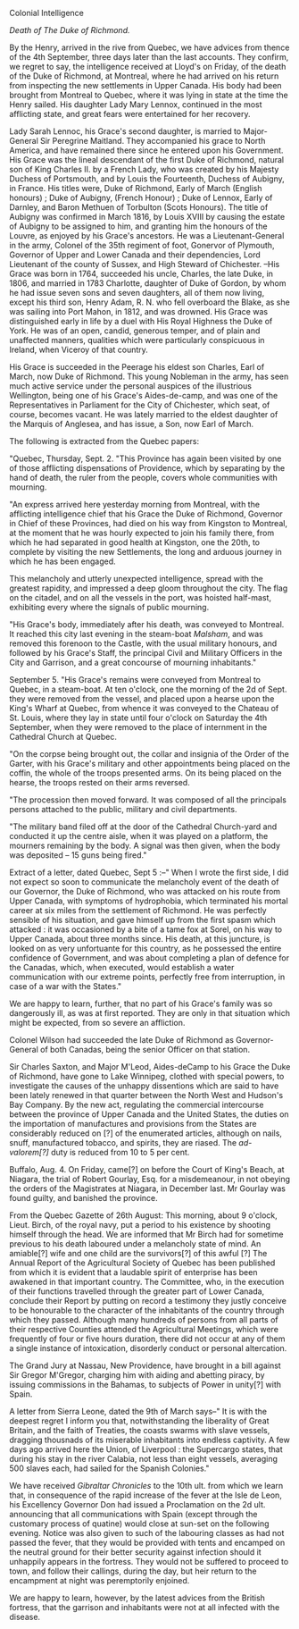 Colonial Intelligence*Death of The Duke of Richmond.*By the Henry, arrived in the rive from Quebec, we have advices from thence
                    of the 4th September, three days later than the last accounts. They
                    confirm, we regret to say, the intelligence received at Lloyd's on
                    Friday, of the death of the Duke of Richmond, at Montreal, where he
                    had arrived on his return from inspecting the new settlements in
                    Upper Canada. His body had been brought from Montreal to Quebec, where
                    it was lying in state at the time the Henry sailed. His daughter Lady Mary Lennox, continued in the most afflicting
                    state, and great fears were entertained for her recovery.Lady Sarah Lennoc, his Grace's second daughter, is married to Major-General
                    Sir Peregrine Maitland. They accompanied his grace to North America, and
                    have remained there since he entered upon his Government.
                    His Grace was the lineal descendant of the first Duke of Richmond, natural
                    son of King Charles II. by a French Lady, who was created by his Majesty
                    Duchess of Portsmouth, and by Louis the Fourteenth, Duchess of
                    Aubigny, in France. His titles were, Duke of Richmond, Early of March
                    (English honours) ; Duke of Aubigny, (French Honour) ; Duke
                    of Lennox, Early of Darnley, and Baron Methuen of Torbulton (Scots
                    Honours). The title of Aubigny was confirmed in March 1816, by Louis XVIII
                    by causing the estate of Aubigny to be assigned to him, and
                    granting him the honours of the Louvre, as enjoyed by his Grace's
                    ancestors. He was a Lieutenant-General in the army, Colonel of the 35th
                    regiment of foot, Gonervor of Plymouth, Governor of Upper and
                    Lower Canada and their dependencies, Lord Lieutenant of the county of
                    Sussex, and High Steward of Chichester. –His Grace was born in 1764,
                    succeeded his uncle, Charles, the late Duke, in 1806, and married in 1783
                    Charlotte, daughter of Duke of Gordon, by whom he had issue seven sons
                    and seven daughters, all of them now living, except his third son, Henry
                    Adam, R. N. who fell overboard the Blake, as she was sailing into Port
                    Mahon, in 1812, and was drowned. His Grace was distinguished early in life
                    by a duel with His Royal Highness the Duke of York. He was of an open,
                    candid, generous temper, and of plain and unaffected manners,
                    qualities which were particularly conspicuous in Ireland, when
                    Viceroy of that country.His Grace is succeeded in the Peerage his eldest son Charles, Earl of March,
                    now Duke of Richmond. This young Nobleman in the army, has seen much active
                        service under the personal auspices of the illustrious
                        Wellington, being one of his Grace's Aides-de-camp, and
                    was one of the Representatives in Parliament for the City of
                    Chichester, which seat, of course, becomes vacant. He was lately
                    married to the eldest daughter of the Marquis of Anglesea, and has issue, a
                    Son, now Earl of March.The following is extracted from the Quebec papers:"Quebec, Thursday, Sept. 2. "This Province has again been visited by one of
                    those afflicting dispensations of Providence, which by separating by
                    the hand of death, the ruler from the people, covers whole communities with
                    mourning."An express arrived here yesterday morning from Montreal, with the
                    afflicting intelligence chief that his Grace the Duke of Richmond, Governor
                    in Chief of these Provinces, had died on his way from Kingston to Montreal, at the moment that he was hourly expected to join
                    his family there, from which he had separated in good health at Kingston,
                    one the 20th, to complete by visiting the new Settlements, the long and
                    arduous journey in which he has been engaged.This melancholy and utterly unexpected intelligence, spread with
                    the greatest rapidity, and impressed a deep gloom throughout the city. The
                    flag on the citadel, and on all the vessels in the port, was hoisted
                    half-mast, exhibiting every where the signals of public mourning."His Grace's body, immediately after his death, was conveyed to Montreal. It
                    reached this city last evening in the steam-boat *Malsham*, and was removed this forenoon to the Castle,
                    with the usual military honours, and followed by his Grace's Staff, the
                        principal Civil and Military Officers in the City and Garrison, and a great concourse of mourning inhabitants."September 5. "His Grace's remains were conveyed from Montreal to
                    Quebec, in a steam-boat. At ten o'clock, one the morning of the 2d of Sept.
                    they were removed from the vessel, and placed upon a hearse upon the King's
                    Wharf at Quebec, from whence it was conveyed to the Chateau
                    of St. Louis, where they lay in state until four o'clock on
                    Saturday the 4th September, when they were removed to the place of
                    internment in the Cathedral Church at Quebec."On the corpse being brought out, the collar and insignia of the Order of
                    the Garter, with his Grace's military and other appointments being placed
                    on the coffin, the whole of the troops presented arms. On its
                    being placed on the hearse, the troops rested on their arms
                    reversed."The procession then moved forward. It was composed of all the
                    principals persons attached to the public, military and civil
                    departments."The military band filed off at the door of the Cathedral
                    Church-yard and conducted it up the centre aisle, when it was played on a
                    platform, the mourners remaining by the body. A signal was then given, when
                    the body was deposited – 15 guns being fired."Extract of a letter, dated Quebec, Sept 5 :–" When I wrote the first
                    side, I did not expect so soon to communicate the melancholy
                    event of the death of our Governor, the Duke of Richmond, who
                    was attacked on his route from Upper Canada, with symptoms of hydrophobia, which terminated his mortal career at six miles
                    from the settlement of Richmond. He was perfectly sensible of his
                    situation, and gave himself up from the first spasm which attacked : it was
                    occasioned by a bite of a tame fox at Sorel, on his way to Upper Canada, about three months since. His death, at this
                    juncture, is looked on as very unfortuante for this country, as he possessed the entire confidence of Government, and
                    was about completing a plan of defence for the Canadas, which, when
                    executed, would establish a water communication with our extreme points,
                        perfectly free from interruption, in case of a war with the
                    States."We are happy to learn, further, that no part of his Grace's family was so
                    dangerously ill, as was at first reported. They are only in that situation
                    which might be expected, from so severe an affliction.Colonel Wilson had succeeded the late Duke of Richmond as
                    Governor-General of both Canadas, being the senior Officer on that
                    station.Sir Charles Saxton, and Major M'Leod, Aides-deCamp to his Grace
                    the Duke of Richmond, have gone to Lake Winnipeg, clothed with special
                    powers, to investigate the causes of the unhappy dissentions
                    which are said to have been lately renewed in that quarter between the
                    North West and Hudson's Bay Company. By the new act, regulating the
                    commercial intercourse between the province of Upper Canada and the United
                    States, the duties on the importation of manufactures and provisions
                    from the States are considerably reduced on [?] of the
                    enumerated articles, although on nails, snuff, manufactured tobacco, and
                    spirits, they are riased. The *ad-valorem[?]* duty is
                    reduced from 10 to 5 per cent.Buffalo, Aug. 4. On Friday, came[?] on before the Court of King's
                    Beach, at Niagara, the trial of Robert Gourlay, Esq. for a
                    misdemeanour, in not obeying the orders of the Magistrates at Niagara, in
                    December last. Mr Gourlay was found guilty, and banished the
                    province.From the Quebec Gazette of 26th August: This morning, about 9 o'clock,
                    Lieut. Birch, of the royal navy, put a period to his existence by shooting
                    himself through the head. We are informed that Mr Birch had for
                    sometime previous to his death laboured under a melancholy state of mind.
                    An amiable[?] wife and one child are the survivors[?] of this awful [?] The Annual Report of the Agricultural Society of Quebec has been
                    published from which it is evident that a laudable spirit of enterprise has
                    been awakened in that important country. The Committee, who, in the
                    execution of their functions travelled through the greater part of Lower
                    Canada, conclude their Report by putting on record a testimony they justly
                    conceive to be honourable to the character of the inhabitants of the
                    country through which they passed. Although many hundreds of persons
                    from all parts of their respective Counties attended the Agricultural
                    Meetings, which were frequently of four or five hours duration, there
                    did not occur at any of them a single instance of intoxication, disorderly conduct or personal altercation.The Grand Jury at Nassau, New Providence, have brought in a bill against Sir
                    Gregor M'Gregor, charging him with aiding and abetting piracy, by issuing
                        commissions in the Bahamas, to subjects of Power in
                    unity[?] with Spain.A letter from Sierra Leone, dated the 9th of March says–" It is with
                    the deepest regret I inform you that, notwithstanding the liberality of
                    Great Britain, and the faith of Treaties, the coasts swarms with slave
                    vessels, dragging thousnads of its miserable inhabitants into endless
                    captivity. A few days ago arrived here the Union, of Liverpool : the
                    Supercargo states, that during his stay in the river Calabia, not less than
                    eight vessels, averaging 500 slaves each, had sailed for the Spanish
                    Colonies."We have received *Gibraltar Chronicles* to the 10th
                    ult. from which we learn that, in consequence of the rapid increase of
                    the fever at the Isle de Leon, his Excellency Governor Don had
                    issued a Proclamation on the 2d ult. announcing that all communications
                    with Spain (except through the customary process of quatine) would close at sun-set on the following evening. Notice
                    was also given to such of the labouring classes as had not passed the
                    fever, that they would be provided with tents and encamped on the neutral
                    ground for their better security against infection should it unhappily appears in the fortress. They would not be suffered
                    to proceed to town, and follow their callings, during the day, but
                    heir return to the encampment at night was peremptorily enjoined.We are happy to learn, however, by the latest advices from the British
                    fortress, that the garrison and inhabitants were not at all
                    infected with the disease.